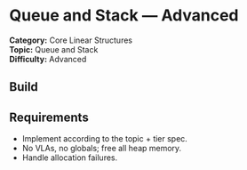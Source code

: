 ﻿# Queue and Stack — Advanced

**Category:** Core Linear Structures  
**Topic:** Queue and Stack  
**Difficulty:** Advanced

## Build

## Requirements
- Implement according to the topic + tier spec.
- No VLAs, no globals; free all heap memory.
- Handle allocation failures.
